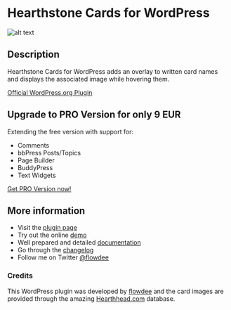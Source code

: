 # Hearthstone Cards for WordPress

![alt text](http://cdn.flowdee.de/assets/plugins/hearthstone-cards-for-wordpress-banner.png "Hearthstone Cards for WordPress")

## Description
Hearthstone Cards for WordPress adds an overlay to written card names and displays the associated image while hovering them.

[Official WordPress.org Plugin](http://wordpress.org/plugins/hearthstone-cards/)

## Upgrade to PRO Version for only 9 EUR
Extending the free version with support for:

* Comments
* bbPress Posts/Topics
* Page Builder
* BuddyPress
* Text Widgets

[Get PRO Version now!](http://coder.flowdee.de/hearthstone-cards-for-wordpress/)

## More information

* Visit the [plugin page](http://coder.flowdee.de/hearthstone-cards-for-wordpress/)
* Try out the online [demo](http://coder.flowdee.de/hearthstone-cards-for-wordpress/demo/)
* Well prepared and detailed [documentation](http://coder.flowdee.de/hearthstone-cards-for-wordpress/documentation/)
* Go through the [changelog](http://coder.flowdee.de/hearthstone-cards-for-wordpress/changelog/)
* Follow me on Twitter [@flowdee](https://twitter.com/flowdee/)

### Credits

This WordPress plugin was developed by [flowdee](http://www.flowdee.de/) and the card images are provided through the amazing [Hearthhead.com](http://www.hearthhead.com/) database.